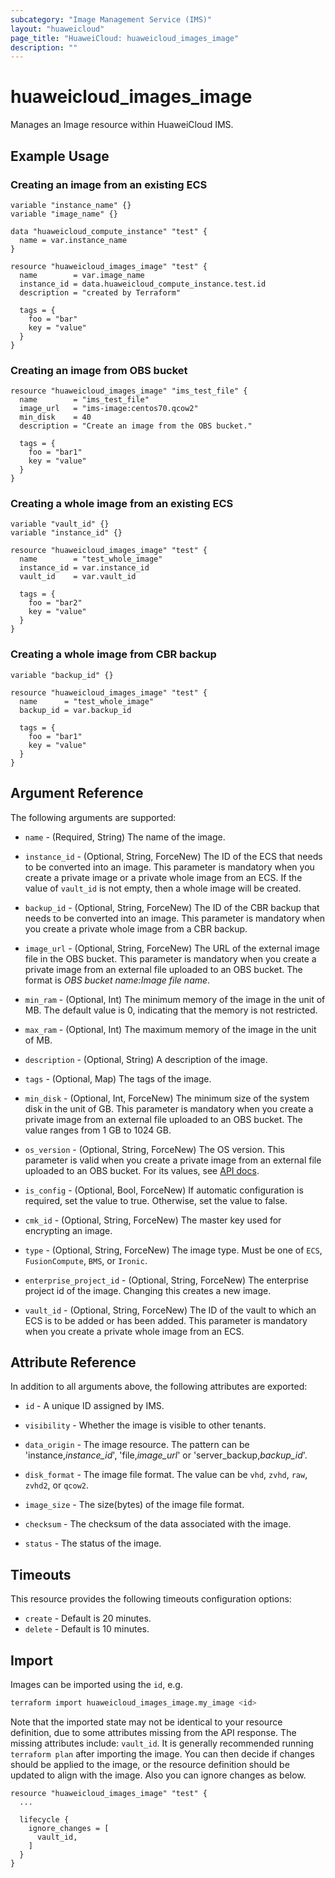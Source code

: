 ```yaml
---
subcategory: "Image Management Service (IMS)"
layout: "huaweicloud"
page_title: "HuaweiCloud: huaweicloud_images_image"
description: ""
---
```


# huaweicloud_images_image

Manages an Image resource within HuaweiCloud IMS.

## Example Usage

### Creating an image from an existing ECS

```hcl
variable "instance_name" {}
variable "image_name" {}

data "huaweicloud_compute_instance" "test" {
  name = var.instance_name
}

resource "huaweicloud_images_image" "test" {
  name        = var.image_name
  instance_id = data.huaweicloud_compute_instance.test.id
  description = "created by Terraform"

  tags = {
    foo = "bar"
    key = "value"
  }
}
```

### Creating an image from OBS bucket

```hcl
resource "huaweicloud_images_image" "ims_test_file" {
  name        = "ims_test_file"
  image_url   = "ims-image:centos70.qcow2"
  min_disk    = 40
  description = "Create an image from the OBS bucket."

  tags = {
    foo = "bar1"
    key = "value"
  }
}
```

### Creating a whole image from an existing ECS

```hcl
variable "vault_id" {}
variable "instance_id" {}

resource "huaweicloud_images_image" "test" {
  name        = "test_whole_image"
  instance_id = var.instance_id
  vault_id    = var.vault_id

  tags = {
    foo = "bar2"
    key = "value"
  }
}
```

### Creating a whole image from CBR backup

```hcl
variable "backup_id" {}

resource "huaweicloud_images_image" "test" {
  name      = "test_whole_image"
  backup_id = var.backup_id

  tags = {
    foo = "bar1"
    key = "value"
  }
}
```

## Argument Reference

The following arguments are supported:

* `name` - (Required, String) The name of the image.

* `instance_id` - (Optional, String, ForceNew) The ID of the ECS that needs to be converted into an image. This
  parameter is mandatory when you create a private image or a private whole image from an ECS.
  If the value of `vault_id` is not empty, then a whole image will be created.

* `backup_id` - (Optional, String, ForceNew) The ID of the CBR backup that needs to be converted into an image. This
  parameter is mandatory when you create a private whole image from a CBR backup.

* `image_url` - (Optional, String, ForceNew) The URL of the external image file in the OBS bucket. This parameter is
  mandatory when you create a private image from an external file uploaded to an OBS bucket. The format is *OBS bucket
  name:Image file name*.

* `min_ram` - (Optional, Int) The minimum memory of the image in the unit of MB. The default value is 0,
  indicating that the memory is not restricted.

* `max_ram` - (Optional, Int) The maximum memory of the image in the unit of MB.

* `description` - (Optional, String) A description of the image.

* `tags` - (Optional, Map) The tags of the image.

* `min_disk` - (Optional, Int, ForceNew) The minimum size of the system disk in the unit of GB. This parameter is
  mandatory when you create a private image from an external file uploaded to an OBS bucket. The value ranges from 1 GB
  to 1024 GB.

* `os_version` - (Optional, String, ForceNew) The OS version. This parameter is valid when you create a private image
  from an external file uploaded to an OBS bucket.
  For its values, see [API docs](https://support.huaweicloud.com/intl/en-us/api-ims/ims_03_0910.html).

* `is_config` - (Optional, Bool, ForceNew) If automatic configuration is required, set the value to true. Otherwise, set
  the value to false.

* `cmk_id` - (Optional, String, ForceNew) The master key used for encrypting an image.

* `type` - (Optional, String, ForceNew) The image type. Must be one of `ECS`, `FusionCompute`, `BMS`, or `Ironic`.

* `enterprise_project_id` - (Optional, String, ForceNew) The enterprise project id of the image. Changing this creates a
  new image.

* `vault_id` - (Optional, String, ForceNew) The ID of the vault to which an ECS is to be added or has been added.
  This parameter is mandatory when you create a private whole image from an ECS.

## Attribute Reference

In addition to all arguments above, the following attributes are exported:

* `id` - A unique ID assigned by IMS.

* `visibility` - Whether the image is visible to other tenants.

* `data_origin` - The image resource. The pattern can be 'instance,*instance_id*', 'file,*image_url*'
  or 'server_backup,*backup_id*'.

* `disk_format` - The image file format. The value can be `vhd`, `zvhd`, `raw`, `zvhd2`, or `qcow2`.

* `image_size` - The size(bytes) of the image file format.

* `checksum` - The checksum of the data associated with the image.

* `status` - The status of the image.

## Timeouts

This resource provides the following timeouts configuration options:

* `create` - Default is 20 minutes.
* `delete` - Default is 10 minutes.

## Import

Images can be imported using the `id`, e.g.

```bash
terraform import huaweicloud_images_image.my_image <id>
```

Note that the imported state may not be identical to your resource definition, due to some attributes missing from the
API response. The missing attributes include: `vault_id`. It is generally recommended running `terraform plan` after
importing the image. You can then decide if changes should be applied to the image, or the resource
definition should be updated to align with the image. Also you can ignore changes as below.

```
resource "huaweicloud_images_image" "test" {
  ...

  lifecycle {
    ignore_changes = [
      vault_id,
    ]
  }
}
```
